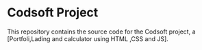 # Codsoft Project

This repository contains the source code for the Codsoft project, a [Portfoli,Lading and calculator using HTML ,CSS and JS].


